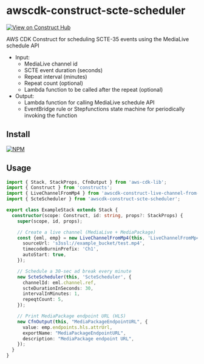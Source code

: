 # awscdk-construct-scte-scheduler
[![View on Construct Hub](https://constructs.dev/badge?awscdk-construct-scte-scheduler)](https://constructs.dev/packages/awscdk-construct-scte-scheduler)

AWS CDK Construct for scheduling SCTE-35 events using the MediaLive schedule API
* Input:
  * MediaLive channel id
  * SCTE event duration (seconds)
  * Repeat interval (minutes)
  * Repeat count (optional)
  * Lambda function to be called after the repeat (optional)
* Output:
  * Lambda function for calling MediaLive schedule API
  * EventBridge rule or Stepfunctions state machine for periodically invoking the function

## Install
[![NPM](https://nodei.co/npm/awscdk-construct-scte-scheduler.png?mini=true)](https://nodei.co/npm/awscdk-construct-scte-scheduler/)

## Usage
```ts
import { Stack, StackProps, CfnOutput } from 'aws-cdk-lib';
import { Construct } from 'constructs';
import { LiveChannelFromMp4 } from 'awscdk-construct-live-channel-from-mp4-file';
import { ScteScheduler } from 'awscdk-construct-scte-scheduler';

export class ExampleStack extends Stack {
  constructor(scope: Construct, id: string, props?: StackProps) {
    super(scope, id, props);

    // Create a live channel (MediaLive + MediaPackage)
    const {eml, emp} = new LiveChannelFromMp4(this, 'LiveChannelFromMp4', {
      sourceUrl: 's3ssl://example_bucket/test.mp4',
      timecodeBurninPrefix: 'Ch1',
      autoStart: true,
    });

    // Schedule a 30-sec ad break every minute
    new ScteScheduler(this, 'ScteScheduler', {
      channelId: eml.channel.ref,
      scteDurationInSeconds: 30,
      intervalInMinutes: 1,
      repeqtCount: 5,
    });

    // Print MediaPackage endpoint URL (HLS)
    new CfnOutput(this, "MediaPackageEndpointURL", {
      value: emp.endpoints.hls.attrUrl,
      exportName: "MediaPackageEndpointURL",
      description: "MediaPackage endpoint URL",
    });
  }
}
```
